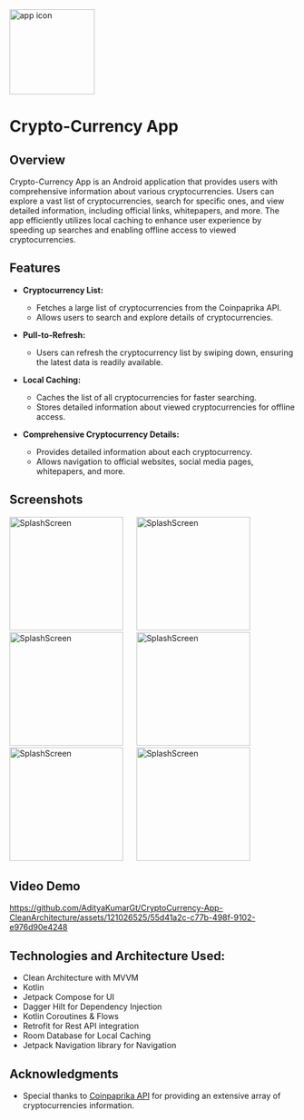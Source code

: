 <img src="https://github.com/AdityaKumarGt/Crypto_Currency_App-CleanArchitecture/assets/121026525/992674a9-41f5-4739-9714-b31b6e50272f" alt="app icon" width="150"> 

# Crypto-Currency App 

## Overview 


Crypto-Currency App is an Android application that provides users with comprehensive information about various cryptocurrencies. Users can explore a vast list of cryptocurrencies, search for specific ones, and view detailed information, including official links, whitepapers, and more. The app efficiently utilizes local caching to enhance user experience by speeding up searches and enabling offline access to viewed cryptocurrencies.

## Features

- **Cryptocurrency List:**
  - Fetches a large list of cryptocurrencies from the Coinpaprika API.
  - Allows users to search and explore details of cryptocurrencies.
 
- **Pull-to-Refresh:**
  - Users can refresh the cryptocurrency list by swiping down, ensuring the latest data is readily available.

- **Local Caching:**
  - Caches the list of all cryptocurrencies for faster searching.
  - Stores detailed information about viewed cryptocurrencies for offline access.

- **Comprehensive Cryptocurrency Details:**
  - Provides detailed information about each cryptocurrency.
  - Allows navigation to official websites, social media pages, whitepapers, and more.
 



## Screenshots
<img src="https://github.com/AdityaKumarGt/Crypto_Currency_App-CleanArchitecture/assets/121026525/264cf9f4-9943-4c10-bd5c-bf8742287d38" alt="SplashScreen" width="200">&nbsp;&nbsp;&nbsp;&nbsp;&nbsp;
<img src="https://github.com/AdityaKumarGt/Crypto_Currency_App-CleanArchitecture/assets/121026525/21e82c92-fb54-45f5-af43-823cfbde065d" alt="SplashScreen" width="200">&nbsp;&nbsp;&nbsp;&nbsp;&nbsp;
<img src="https://github.com/AdityaKumarGt/Crypto_Currency_App-CleanArchitecture/assets/121026525/a0fef8e9-911a-49a3-9a20-7382ef6e1650" alt="SplashScreen" width="200">&nbsp;&nbsp;&nbsp;&nbsp;&nbsp;
<img src="https://github.com/AdityaKumarGt/Crypto_Currency_App-CleanArchitecture/assets/121026525/a16bfd88-8a3c-4ed1-aa5a-0e4b20eb188d" alt="SplashScreen" width="200">&nbsp;&nbsp;&nbsp;&nbsp;&nbsp;
<img src="https://github.com/AdityaKumarGt/Crypto_Currency_App-CleanArchitecture/assets/121026525/78f77af8-7e8b-4e00-b431-efac6312a104" alt="SplashScreen" width="200">&nbsp;&nbsp;&nbsp;&nbsp;&nbsp;
<img src="https://github.com/AdityaKumarGt/Crypto_Currency_App-CleanArchitecture/assets/121026525/e554619a-ca47-40d9-a88b-fcf17470dc81" alt="SplashScreen" width="200">&nbsp;&nbsp;&nbsp;&nbsp;&nbsp;


## Video Demo
https://github.com/AdityaKumarGt/CryptoCurrency-App-CleanArchitecture/assets/121026525/55d41a2c-c77b-498f-9102-e976d90e4248




## Technologies and Architecture Used:

- Clean Architecture with MVVM
- Kotlin
- Jetpack Compose for UI
- Dagger Hilt for Dependency Injection
- Kotlin Coroutines & Flows
- Retrofit for Rest API integration
- Room Database for Local Caching
- Jetpack Navigation library for Navigation

## Acknowledgments
- Special thanks to [Coinpaprika API](https://coinpaprika.com/) for providing an extensive array of cryptocurrencies information.

 
 
